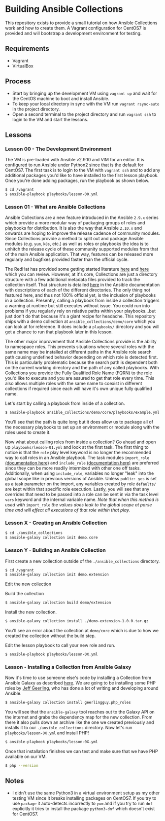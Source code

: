 # Building Ansible Collections
This repository exists to provide a small tutorial on how Ansible Collections
work and how to create them. A Vagrant configuration for CentOS7 is provided
and will bootstrap a development environment for testing.

## Requirements
* Vagrant
* VirtualBox

## Process
* Start by bringing up the development VM using `vagrant up` and wait for the
  CentOS machine to boot and install Ansible.
* To keep your local directory in sync with the VM run `vagrant rsync-auto` in
  the project directory.
* Open a second terminal to the project directory and run `vagrant ssh` to login
  to the VM and start the lessons.

## Lessons
### Lesson 00 - The Development Environment
The VM is pre-loaded with Ansible v2.9.10 and VIM for an editor. It is configured
to run Ansible under Python2 since that is the default for CentOS7. The first task
is to login to the VM with `vagrant ssh` and to add any additional packages you'd
like to have installed to the first lesson playbook. Once you're done adding
packages, run the playbook as shown below.

```bash
$ cd /vagrant
$ ansible-playbook playbooks/lesson-00.yml
```

### Lesson 01 - What are Ansible Collections
Ansible Collections are a new feature introduced in the Ansible `2.9.x` series
which provide a more modular way of packaging groups of roles and playbooks for
distribution. It is also the way that Ansible `2.10.x` and onwards are hoping
to improve the release cadence of community modules. Since Collections provide
a method to split out and package Ansible modules (e.g. `yum`, `k8s`, etc.) as
well as roles or playbooks the idea is to unhitch the release cycle of these
community supported modules from that of the main Ansible application. That way,
features can be released more regularly and bugfixes provided faster than the
official cycle.

The RedHat has provided some getting started literature [here][ansible-get-started-collections]
and [here][ansible-hands-on-collections] which you can review. However, at it's
core, Collections are just a directory structure with a few additional metadata
files provided to track the collection itself. That structure is detailed
[here][ansible-developing-collections] in the Ansible documentation with descriptions
of each of the different directories. The only thing not featured here, and thus
not 100% official yet, is the inclusion of playbooks in a collection. Presently,
calling a playbook from inside a collection triggers a warning at runtime but
still executes without issue. You could run into problems if you regularly rely
on relative paths within your playbooks...but just don't do that because it's a
giant recipe for headache. This repository ships with a demo collection at
`ansible_collections/demo/core` which you can look at for reference. It does
include a `playbooks/` directory and you will get a chance to run that playbook
later in this lesson.

The other major improvement that Ansible Collections provide is the ability to
namespace roles. This prevents situations where several roles with the same name
may be installed at different paths in the Ansible role search path causing
undefined behavior depending on which role is detected first. This is particularly
problematic because the search path is dependent both on the current working
directory and the path of any called playbooks. With Collections you provide the
Fully Qualified Role Name (FQRN) to the role you'd like to execute and you are
assured to get that role every time. This also allows multiple roles with the
same name to coexist in different collections if required since each will have
it's own unique fully qualified name.

Let's start by calling a playbook from inside of a collection.

```bash
$ ansible-playbook ansible_collections/demo/core/playbooks/example.yml
```

You'll see that the path is quite long but it does allow us to package all of
the necessary playbooks to set up an environment or module along with the roles
used to create it.

Now what about calling roles from inside a collection? Go ahead and open up
`playbooks/lesson-01.yml` and look at the first task. The first thing to notice
is that the `role` play level keyword is no longer the recommended way to call
roles in an Ansible playbook. The task modules `import_role`
[(documentation here)][ansible-import-role]
and `include_role` [(documentation here)][ansible-include-role] are preferred
since they can be more readily intermixed with other one off tasks. Additionally,
when using `include_role`, variables no longer "leak" into the global scope like
in previous versions of Ansible. Unless `public: yes` is set as a task parameter
on the import, any variables created by role `defaults/` are kept within that
specific role execution. Lastly, you will see that any overrides that need to be
passed into a role can be sent in via the task level `vars` keyword and the
internal variable name. *Note that when this method is used with* `import_role`
*the values does leak to the global scope at parse time and will effect all
executions of that role within that play.*

[ansible-get-started-collections]: https://www.ansible.com/blog/getting-started-with-ansible-collections
[ansible-hands-on-collections]: https://www.ansible.com/blog/hands-on-with-ansible-collections
[ansible-developing-collections]: https://docs.ansible.com/ansible/latest/dev_guide/developing_collections.html
[ansible-import-role]: https://docs.ansible.com/ansible/latest/modules/import_role_module.html
[ansible-include-role]: https://docs.ansible.com/ansible/latest/modules/include_role_module.html#include-role-module

### Lesson X - Creating an Ansible Collection

```bash
$ cd ./ansible_collections
$ ansible-galaxy collection init demo.core
```

### Lesson Y - Building an Ansible Collection
First create a new collection outside of the `./ansible_collections` directory.

```bash
$ cd /vagrant
$ ansible-galaxy collection init demo.extension
```

Edit the new collection

Build the collection

```bash
$ ansible-galaxy collection build demo/extension
```

Install the new collection.

```bash
$ ansible-galaxy collection install ./demo-extension-1.0.0.tar.gz
```

You'll see an error about the collection at `demo/core` which is due to how we
created the collection without the build step.

Edit the lesson playbook to call your new role and run.

```bash
$ ansible-playbook playbooks/lesson-0X.yml
```

### Lesson  - Installing a Collection from Ansible Galaxy
Now it's time to use someone else's code by installing a Collection from Ansible
Galaxy as described [here][ansible-using-collections]. We are going to be installing
some PHP roles by [Jeff Geerling][github-geerlingguy], who has done a lot of
writing and developing around Ansible.

```bash
$ ansible-galaxy collection install geerlingguy.php_roles
```

You will see that the `ansible-galaxy` tool reaches out to the Galaxy API on the
internet and grabs the dependency map for the new collection. From there it also
pulls down an archive like the one we created previously and installs it to our
`./ansible_collections` directory. Now let's run `playbooks/lesson-0X.yml` and
install PHP!

```bash
$ ansible-playbook playbooks/lesson-0X.yml
```

Once that installation finishes we can test and make sure that we have PHP
available on our VM.

```bash
$ php --version

```

[ansible-using-collections]: https://docs.ansible.com/ansible/latest/user_guide/collections_using.html
[github-geerlingguy]: https://github.com/geerlingguy

## Notes
* I didn't use the same Python3 in a virtual environment setup as my other
  testing VM since it breaks installing packages on CentOS7. If you try to use
  `package` it auto-detects incorrectly to `yum` and if you try to run `dnf`
  explicitly it tries to install the package `python3-dnf` which doesn't exist
  for CentOS7.
